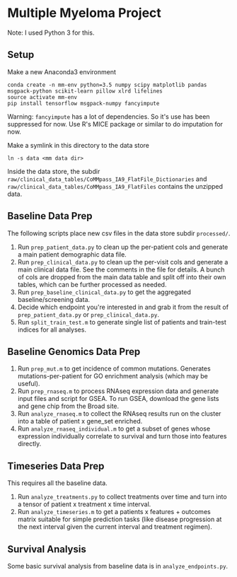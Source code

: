 # Multiple Myeloma Project

Note: I used Python 3 for this.

## Setup

Make a new Anaconda3 environment
```
conda create -n mm-env python=3.5 numpy scipy matplotlib pandas msgpack-python scikit-learn pillow xlrd lifelines
source activate mm-env
pip install tensorflow msgpack-numpy fancyimpute
```

Warning: `fancyimpute` has a lot of dependencies. So it's use has been suppressed for now. Use R's MICE package or similar to do imputation for now.

Make a symlink in this directory to the data store
```
ln -s data <mm data dir>
```

Inside the data store, the subdir `raw/clinical_data_tables/CoMMpass_IA9_FlatFile_Dictionaries` and `raw/clinical_data_tables/CoMMpass_IA9_FlatFiles` contains the unzipped data.

## Baseline Data Prep

The following scripts place new csv files in the data store subdir `processed/`.

1. Run `prep_patient_data.py` to clean up the per-patient cols and generate a main patient demographic data file.
2. Run `prep_clinical_data.py` to clean up the per-visit cols and generate a main clinical data file. See the comments in the file for details. A bunch of cols are dropped from the main data table and split off into their own tables, which can be further processed as needed.
3. Run `prep_baseline_clinical_data.py` to get the aggregated baseline/screening data.
4. Decide which endpoint you're interested in and grab it from the result of `prep_patient_data.py` or `prep_clinical_data.py`.
5. Run `split_train_test.m` to generate single list of patients and train-test indices for all analyses.

## Baseline Genomics Data Prep

1. Run `prep_mut.m` to get incidence of common mutations. Generates mutations-per-patient for GO enrichment analysis (which may be useful).
2. Run `prep_rnaseq.m` to process RNAseq expression data and generate input files and script for GSEA. To run GSEA, download the gene lists and gene chip from the Broad site.
3. Run `analyze_rnaseq.m` to collect the RNAseq results run on the cluster into a table of patient x gene_set enriched.
4. Run `analyze_rnaseq_individual.m` to get a subset of genes whose expression individually correlate to survival and turn those into features directly. 

## Timeseries Data Prep

This requires all the baseline data.

1. Run `analyze_treatments.py` to collect treatments over time and turn into a tensor of patient x treatment x time interval.
2. Run `analyze_timeseries.m` to get a patients x features + outcomes matrix suitable for simple prediction tasks (like disease progression at the next interval given the current interval and treatment regimen).

## Survival Analysis

Some basic survival analysis from baseline data is in `analyze_endpoints.py`.